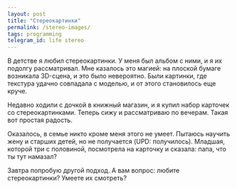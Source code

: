 ```yaml
---
layout: post
title: "Стереокартинки"
permalink: /stereo-images/
tags: programming
telegram_id: life stereo
---
```


В детстве я любил стереокартинки. У меня был альбом с ними, и я их подолгу
рассматривал. Мне казалось это магией: на плоской бумаге возникала 3D-сцена, и
это было невероятно. Были картинки, где текстура удачно совпадала с моделью, и
от этого становилось еще круче.

Недавно ходили с дочкой в книжный магазин, и я купил набор карточек со
стереокартинками. Теперь сижу и рассматриваю по вечерам. Такая вот простая
радость.

Оказалось, в семье никто кроме меня этого не умеет. Пытаюсь научить жену и
старших детей, но не получается (UPD: получилось). Младшая, которой три с
половиной, посмотрела на карточку и сказала: папа, что ты тут намазал?

Завтра попробую другой подход. А вам вопрос: любите стереокартинки? Умеете их
смотреть?
